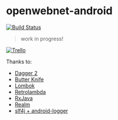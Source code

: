 # openwebnet-android

[![Build Status](https://travis-ci.org/openwebnet/openwebnet-android.svg)](https://travis-ci.org/openwebnet/openwebnet-android)

> work in progress!

[![Trello](https://github.com/openwebnet/openwebnet-android/blob/master/images/trello.svg)](https://trello.com/b/KwVQLhoj/openwebnet-android)

Thanks to:

* [Dagger 2](http://google.github.io/dagger)
* [Butter Knife](http://jakewharton.github.io/butterknife)
* [Lombok](https://projectlombok.org)
* [Retrolambda](https://github.com/orfjackal/retrolambda)
* [RxJava](https://github.com/ReactiveX/RxJava)
* [Realm](https://realm.io)
* [slf4j + android-logger](http://noveogroup.github.io/android-logger)
